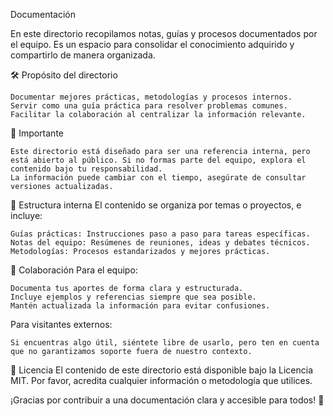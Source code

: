 Documentación

En este directorio recopilamos notas, guías y procesos documentados por el equipo. Es un espacio para consolidar el conocimiento adquirido y compartirlo de manera organizada.

🛠️ Propósito del directorio

    Documentar mejores prácticas, metodologías y procesos internos.
    Servir como una guía práctica para resolver problemas comunes.
    Facilitar la colaboración al centralizar la información relevante.

📢 Importante

    Este directorio está diseñado para ser una referencia interna, pero está abierto al público. Si no formas parte del equipo, explora el contenido bajo tu responsabilidad.
    La información puede cambiar con el tiempo, asegúrate de consultar versiones actualizadas.

📁 Estructura interna
El contenido se organiza por temas o proyectos, e incluye:

    Guías prácticas: Instrucciones paso a paso para tareas específicas.
    Notas del equipo: Resúmenes de reuniones, ideas y debates técnicos.
    Metodologías: Procesos estandarizados y mejores prácticas.

🤝 Colaboración
Para el equipo:

    Documenta tus aportes de forma clara y estructurada.
    Incluye ejemplos y referencias siempre que sea posible.
    Mantén actualizada la información para evitar confusiones.

Para visitantes externos:

    Si encuentras algo útil, siéntete libre de usarlo, pero ten en cuenta que no garantizamos soporte fuera de nuestro contexto.

🌟 Licencia
El contenido de este directorio está disponible bajo la Licencia MIT. Por favor, acredita cualquier información o metodología que utilices.

¡Gracias por contribuir a una documentación clara y accesible para todos! 📝
